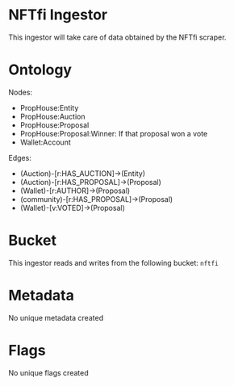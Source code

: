# NFTfi Ingestor

This ingestor will take care of data obtained by the NFTfi scraper.

# Ontology

Nodes:

- PropHouse:Entity
- PropHouse:Auction
- PropHouse:Proposal
- PropHouse:Proposal:Winner: If that proposal won a vote
- Wallet:Account

Edges:

- (Auction)-[r:HAS_AUCTION]->(Entity)
- (Auction)-[r:HAS_PROPOSAL]->(Proposal)
- (Wallet)-[r:AUTHOR]->(Proposal)
- (community)-[r:HAS_PROPOSAL]->(Proposal)
- (Wallet)-[v:VOTED]->(Proposal)

# Bucket

This ingestor reads and writes from the following bucket: `nftfi`

# Metadata

No unique metadata created

# Flags

No unique flags created
